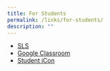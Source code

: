 ```yaml
---
title: For Students
permalink: /links/for-students/
description: ""
---
```

* [SLS ](https://vle.learning.moe.edu.sg/login)
* [Google Classroom](https://classroom.google.com/)
* [Student iCon](https://workspace.google.com/dashboard)